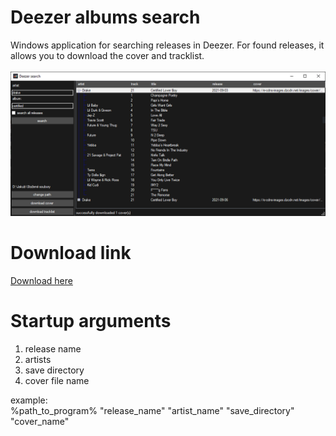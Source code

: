 # Deezer albums search
Windows application for searching releases in Deezer. For found releases, it allows you to download the cover and tracklist.  
<br>
<img src="/screenshot.png" alt="screenshot">

# Download link
[Download here](https://github.com/jakubkastner/deezer-albums-search/raw/master/deezer-albums-search_installer/Debug/deezer-albums-search_installer.msi)

# Startup arguments
1. release name
2. artists
3. save directory
4. cover file name

example:  
%path_to_program% "release_name" "artist_name" "save_directory" "cover_name"
